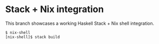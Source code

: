 # Stack + Nix integration

This branch showcases a working Haskell Stack + Nix shell integration.

```shell
$ nix-shell
[nix-shell]$ stack build
```
